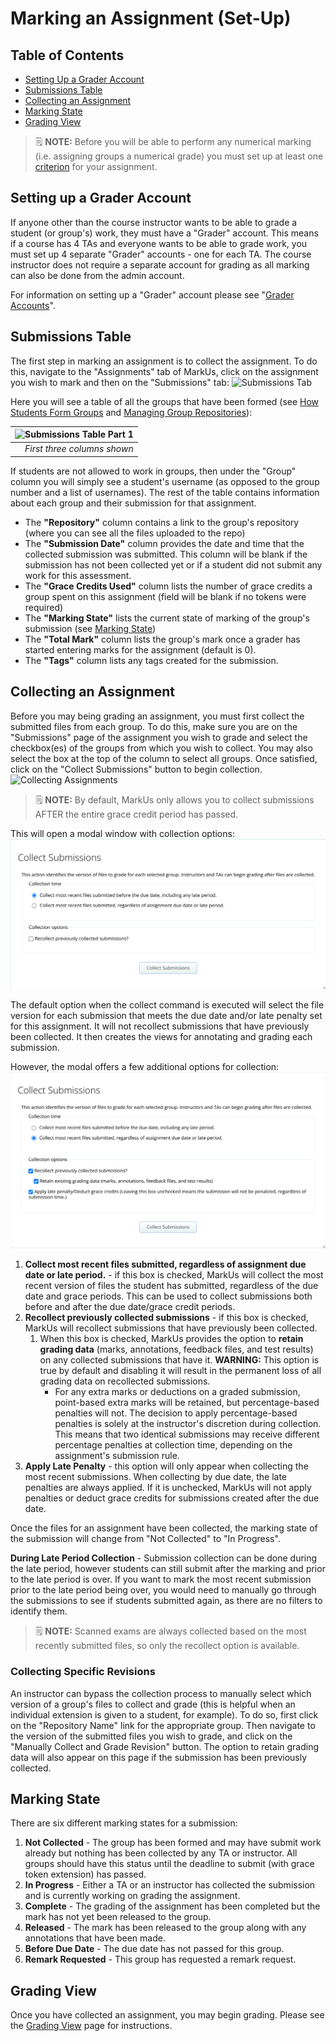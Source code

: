 # Marking an Assignment (Set-Up)

## Table of Contents

- [Setting Up a Grader Account](#setting-up-a-grader-account)
- [Submissions Table](#submissions-table)
- [Collecting an Assignment](#collecting-an-assignment)
- [Marking State](#marking-state)
- [Grading View](#grading-view)

> :spiral_notepad: **NOTE:** Before you will be able to perform any numerical marking (i.e. assigning groups a numerical grade) you must set up at least one [criterion](Instructor-Guide--Assignments--Marking--Criteria.md) for your assignment.

## Setting up a Grader Account

If anyone other than the course instructor wants to be able to grade a student (or group's) work, they must have a "Grader" account. This means if a course has 4 TAs and everyone wants to be able to grade work, you must set up 4 separate "Grader" accounts - one for each TA. The course instructor does not require a separate account for grading as all marking can also be done from the admin account.

For information on setting up a "Grader" account please see "[Grader Accounts](Instructor-Guide--Users.md#grader-accounts)".

## Submissions Table

The first step in marking an assignment is to collect the assignment. To do this, navigate to the "Assignments" tab of MarkUs, click on the assignment you wish to mark and then on the "Submissions" tab:
![Submissions Tab](images/submissions-tab.png)

Here you will see a table of all the groups that have been formed (see [How Students Form Groups](Student-Guide.md) and [Managing Group Repositories](Instructor-Guide--Groups.md)):

| ![Submissions Table Part 1](images/submissions-table.png) |
|--------------:|
| *First three columns shown* |

If students are not allowed to work in groups, then under the "Group" column you will simply see a student's username (as opposed to the group number and a list of usernames). The rest of the table contains information about each group and their submission for that assignment.

- The **"Repository"** column contains a link to the group's repository (where you can see all the files uploaded to the repo)
- The **"Submission Date"** column provides the date and time that the collected submission was submitted. This column will be blank if the submission has not been collected yet or if a student did not submit any work for this assessment.
- The **"Grace Credits Used"** column lists the number of grace credits a group spent on this assignment (field will be blank if no tokens were required)
- The **"Marking State"** lists the current state of marking of the group's submission (see [Marking State](#marking-state))
- The **"Total Mark"** column lists the group's mark once a grader has started entering marks for the assignment (default is 0).
- The **"Tags"** column lists any tags created for the submission.

## Collecting an Assignment

Before you may being grading an assignment, you must first collect the submitted files from each group. To do this, make sure you are on the "Submissions" page of the assignment you wish to grade and select the checkbox(es) of the groups from which you wish to collect. You may also select the box at the top of the column to select all groups. Once satisfied, click on the "Collect Submissions" button to begin collection.
![Collecting Assignments](images/submissions-table-collect.png)

> :spiral_notepad: **NOTE:** By default, MarkUs only allows you to collect submissions AFTER the entire grace credit period has passed.

This will open a modal window with collection options:
![Submissions Modal](images/submissions-modal.png)

The default option when the collect command is executed will select the file version for each submission that meets the due date and/or late penalty set for this assignment. It will not recollect submissions that have previously been collected. It then creates the views for annotating and grading each submission.

However, the modal offers a few additional options for collection:
![Submissions Modal With Options](images/submissions-modal-with-options.png)

1. **Collect most recent files submitted, regardless of assignment due date or late period.** - if this box is checked, MarkUs will collect the most recent version of files the student has submitted, regardless of the due date and grace periods. This can be used to collect submissions both before and after the due date/grace credit periods.
2. **Recollect previously collected submissions** - if this box is checked, MarkUs will recollect submissions that have previously been collected.
   1. When this box is checked, MarkUs provides the option to **retain grading data** (marks, annotations, feedback files, and test results) on any collected submissions that have it. **WARNING:** This option is true by default and disabling it will result in the permanent loss of all grading data on recollected submissions.
      - For any extra marks or deductions on a graded submission, point-based extra marks will be retained, but percentage-based penalties will not. The decision to apply percentage-based penalties is solely at the instructor's discretion during collection. This means that two identical submissions may receive different percentage penalties at collection time, depending on the assignment's submission rule.
3. **Apply Late Penalty** - this option will only appear when collecting the most recent submissions. When collecting by due date, the late penalties are always applied. If it is unchecked, MarkUs will not apply penalties or deduct grace credits for submissions created after the due date.

Once the files for an assignment have been collected, the marking state of the submission will change from "Not Collected" to "In Progress".

**During Late Period Collection** - Submission collection can be done during the late period, however students can still submit after the marking and prior to the late period is over. If you want to mark the most recent submission prior to the late period being over, you would need to manually go through the submissions to see if students submitted again, as there are no filters to identify them.

> :spiral_notepad: **NOTE:** Scanned exams are always collected based on the most recently submitted files, so only the recollect option is available.

### Collecting Specific Revisions

An instructor can bypass the collection process to manually select which version of a group's files to collect and grade (this is helpful when an individual extension is given to a student, for example). To do so, first click on the "Repository Name" link for the appropriate group. Then navigate to the version of the submitted files you wish to grade, and click on the "Manually Collect and Grade Revision" button. The option to retain grading data will also appear on this page if the submission has been previously collected.

## Marking State

There are six different marking states for a submission:

 1. **Not Collected** - The group has been formed and may have submit work already but nothing has been collected by any TA or instructor. All groups should have this status until the deadline to submit (with grace token extension) has passed.
 2. **In Progress** - Either a TA or an instructor has collected the submission and is currently working on grading the assignment.
 3. **Complete** - The grading of the assignment has been completed but the mark has not yet been released to the group.
 4. **Released** - The mark has been released to the group along with any annotations that have been made.
 5. **Before Due Date** - The due date has not passed for this group.
 6. **Remark Requested** - This group has requested a remark request.

## Grading View

Once you have collected an assignment, you may begin grading. Please see the [Grading View](Instructor-Guide--Assignments--Marking--Grading-View.md) page for instructions.
